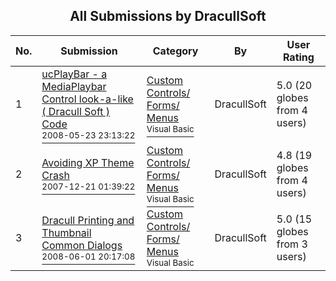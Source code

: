 ﻿<div align="center">

## All Submissions by DracullSoft

</div>

No.  | Submission | Category | By   | User Rating
---- | ---------- | -------- | ---- | -----------
1 | [ucPlayBar \- a MediaPlaybar Control look\-a\-like \( Dracull Soft \) Code<br /><sup>2008-05-23 23:13:22</sup>](https://github.com/Planet-Source-Code/dracullsoft-ucplaybar-a-mediaplaybar-control-look-a-like-dracull-soft-code__1-70581) | [Custom Controls/ Forms/  Menus<br /><sup>Visual Basic</sup>](../ByCategory/custom-controls-forms-menus__1-4.md) | DracullSoft | 5.0 (20 globes from 4 users)
2 | [Avoiding XP Theme Crash<br /><sup>2007-12-21 01:39:22</sup>](https://github.com/Planet-Source-Code/dracullsoft-avoiding-xp-theme-crash__1-69786) | [Custom Controls/ Forms/  Menus<br /><sup>Visual Basic</sup>](../ByCategory/custom-controls-forms-menus__1-4.md) | DracullSoft | 4.8 (19 globes from 4 users)
3 | [Dracull Printing and Thumbnail Common Dialogs<br /><sup>2008-06-01 20:17:08</sup>](https://github.com/Planet-Source-Code/dracullsoft-dracull-printing-and-thumbnail-common-dialogs__1-70636) | [Custom Controls/ Forms/  Menus<br /><sup>Visual Basic</sup>](../ByCategory/custom-controls-forms-menus__1-4.md) | DracullSoft | 5.0 (15 globes from 3 users)
